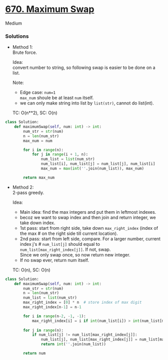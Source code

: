 # [670. Maximum Swap](https://leetcode.com/problems/maximum-swap/description/?envType=company&envId=facebook&favoriteSlug=facebook-thirty-days)

Medium

### Solutions

- Method 1:\
  Brute force.

  Idea:\
  convert number to string, so following swap is easier to be done on a list.

  Note:
  - Edge case: `num=1`\
    `max_num` shoule be at least `num` itself.
  - we can only make string into list by `list(str)`, cannot do list(int).
    
  TC: O(n**2), SC: O(n)

```python
class Solution:
    def maximumSwap(self, num: int) -> int:
        num_str = str(num)
        n = len(num_str)
        max_num = num

        for i in range(n):
            for j in range(i + 1, n):
                num_list = list(num_str)
                num_list[i], num_list[j] = num_list[j], num_list[i]
                max_num = max(int(''.join(num_list)), max_num)

        return max_num
```


- Method 2:\
  2-pass greedy.

  Idea:
  - Main idea: find the max integers and put them in leftmost indexes.
  - becoz we want to swap index and then join and return integer, we take down index.
  - 1st pass: start from right side, take down `max_right_index` (index of the max # on the right side till current location).
  - 2nd pass: start from left side, compare. For a larger number, current index j's # `num_list[j]` should equal to `num_list[max_right_index[j]]`. If not, swap.\
    Since we only swap once, so now return new integer.
  - If no swap ever, return num itself.

  TC: O(n), SC: O(n)

```python
class Solution:
    def maximumSwap(self, num: int) -> int:
        num_str = str(num)
        n = len(num_str)
        num_list = list(num_str)
        max_right_index = [0] * n  # store index of max digit
        max_right_index[n-1] = n-1

        for i in range(n-2, -1, -1):
            max_right_index[i] = i if int(num_list[i]) > int(num_list[max_right_index[i+1]]) else max_right_index[i+1]
            
        for j in range(n):
            if num_list[j] != num_list[max_right_index[j]]:
                num_list[j], num_list[max_right_index[j]] = num_list[max_right_index[j]], num_list[j]
                return int(''.join(num_list))

        return num
```
